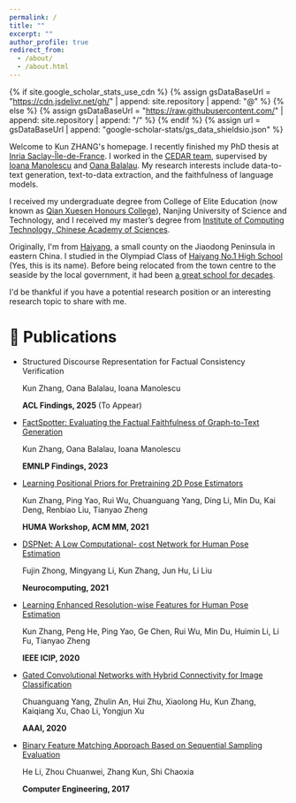 ```yaml
---
permalink: /
title: ""
excerpt: ""
author_profile: true
redirect_from: 
  - /about/
  - /about.html
---
```


{% if site.google_scholar_stats_use_cdn %}
{% assign gsDataBaseUrl = "https://cdn.jsdelivr.net/gh/" | append: site.repository | append: "@" %}
{% else %}
{% assign gsDataBaseUrl = "https://raw.githubusercontent.com/" | append: site.repository | append: "/" %}
{% endif %}
{% assign url = gsDataBaseUrl | append: "google-scholar-stats/gs_data_shieldsio.json" %}

<span class='anchor' id='about-me'></span>

Welcome to Kun ZHANG's homepage.
I recently finished my PhD thesis at <a href='https://www.inria.fr/en/inria-saclay-centre'>Inria Saclay-Île-de-France</a>. I worked in the <a href='https://team.inria.fr/cedar/'>CEDAR team</a>, supervised by <a href='https://pages.saclay.inria.fr/ioana.manolescu/'>Ioana Manolescu</a> and <a href='https://oanabalalau.com/'>Oana Balalau</a>. My research interests include data-to-text generation, text-to-data extraction, and the faithfulness of language models.

I received my undergraduate degree from College of Elite Education (now known as <a href='https://qxs.njust.edu.cn/main.htm'>Qian Xuesen Honours College</a>), Nanjing University of Science and Technology, and I received my master’s degree from <a href='http://english.ict.cas.cn/edu/ebi/'>Institute of Computing Technology, Chinese Academy of Sciences</a>.

Originally, I'm from <a href='https://en.wikipedia.org/wiki/Haiyang'>Haiyang</a>, a small county on the Jiaodong Peninsula in eastern China. I studied in the Olympiad Class of <a href='https://baike.sogou.com/v4424952.htm'>Haiyang No.1 High School</a> (Yes, this is its name). Before being relocated from the town centre to the seaside by the local government, it had been <a href='images/hyyz.png'>a great school for decades</a>. 

I'd be thankful if you have a potential research position or an interesting research topic to share with me.

<!-- My research interest includes neural machine translation and computer vision. I have published more than 100 papers at the top international AI conferences with total <a href='https://scholar.google.com/citations?user=DhtAFkwAAAAJ'>google scholar citations <strong><span id='total_cit'>260000+</span></strong></a> (You can also use google scholar badge <a href='https://scholar.google.com/citations?user=DhtAFkwAAAAJ'><img src="https://img.shields.io/endpoint?url={{ url | url_encode }}&logo=Google%20Scholar&labelColor=f6f6f6&color=9cf&style=flat&label=citations"></a>). -->

<!-- # 🔥 News
- *2022.02*: &nbsp;🎉🎉 Lorem ipsum dolor sit amet, consectetur adipiscing elit. Vivamus ornare aliquet ipsum, ac tempus justo dapibus sit amet. 
- *2022.02*: &nbsp;🎉🎉 Lorem ipsum dolor sit amet, consectetur adipiscing elit. Vivamus ornare aliquet ipsum, ac tempus justo dapibus sit amet.  -->

# 📝 Publications 

- Structured Discourse Representation for Factual Consistency Verification

  Kun Zhang, Oana Balalau, Ioana Manolescu

  **ACL Findings, 2025** (To Appear)

- [FactSpotter: Evaluating the Factual Faithfulness of Graph-to-Text Generation](https://hal.science/hal-04257838)

  Kun Zhang, Oana Balalau, Ioana Manolescu

  **EMNLP Findings, 2023**

- [Learning Positional Priors for Pretraining 2D Pose Estimators](https://dl.acm.org/doi/10.1145/3475723.3484252) 
  
  Kun Zhang, Ping Yao, Rui Wu, Chuanguang Yang, Ding Li, Min Du, Kai Deng, Renbiao Liu, Tianyao Zheng
  
  **HUMA Workshop, ACM MM, 2021**

- [DSPNet: A Low Computational- cost Network for Human Pose Estimation](https://www.sciencedirect.com/science/article/pii/S0925231220317288) 
  
  Fujin Zhong, Mingyang Li, Kun Zhang, Jun Hu, Li Liu
  
  **Neurocomputing, 2021**

- [Learning Enhanced Resolution-wise Features for Human Pose Estimation](https://ieeexplore.ieee.org/document/9191174) 
  
  Kun Zhang, Peng He, Ping Yao, Ge Chen, Rui Wu, Min Du, Huimin Li, Li Fu, Tianyao Zheng
  
  **IEEE ICIP, 2020** 

- [Gated Convolutional Networks with Hybrid Connectivity for Image Classification](https://ojs.aaai.org/index.php/AAAI/article/view/6948) 
  
  Chuanguang Yang, Zhulin An, Hui Zhu, Xiaolong Hu, Kun Zhang, Kaiqiang Xu, Chao Li, Yongjun Xu
  
  **AAAI, 2020** 

- [Binary Feature Matching Approach Based on Sequential Sampling Evaluation](http://www.ecice06.com/EN/10.3969/j.issn.1000-3428.2017.08.054) 
  
  He Li, Zhou Chuanwei, Zhang Kun, Shi Chaoxia
  
  **Computer Engineering, 2017** 

<!-- - [Transformation Consistency for Remote Sensing Image Super-Resolution](https://ieeexplore.ieee.org/document/10222766)

  Kai Deng, Ping Yao, Siyuan Cheng, Junyu Bi, Kun Zhang

  **IEEE ICIP, 2023** -->

<!--  - [Skip Attention GAN for Remote Sensing Image Synthesis](https://ieeexplore.ieee.org/document/9414701) 
  
  Kai Deng, Kun Zhang, Siyuan Cheng, Peng He, Ping Yao
  
  **IEEE ICASSP, 2021**
-->

<!-- <div class='paper-box'><div class='paper-box-image'><div><div class="badge">CVPR 2016</div><img src='images/500x300.png' alt="sym" width="100%"></div></div>
<div class='paper-box-text' markdown="1">

[Deep Residual Learning for Image Recognition](https://openaccess.thecvf.com/content_cvpr_2016/papers/He_Deep_Residual_Learning_CVPR_2016_paper.pdf)

**Kaiming He**, Xiangyu Zhang, Shaoqing Ren, Jian Sun

[**Project**](https://scholar.google.com/citations?view_op=view_citation&hl=zh-CN&user=DhtAFkwAAAAJ&citation_for_view=DhtAFkwAAAAJ:ALROH1vI_8AC) <strong><span class='show_paper_citations' data='DhtAFkwAAAAJ:ALROH1vI_8AC'></span></strong>
- Lorem ipsum dolor sit amet, consectetur adipiscing elit. Vivamus ornare aliquet ipsum, ac tempus justo dapibus sit amet. 
</div>
</div> -->

<!-- - [Lorem ipsum dolor sit amet, consectetur adipiscing elit. Vivamus ornare aliquet ipsum, ac tempus justo dapibus sit amet](https://github.com), A, B, C, **CVPR 2020**

# 🎖 Honors and Awards
- *2021.10* Lorem ipsum dolor sit amet, consectetur adipiscing elit. Vivamus ornare aliquet ipsum, ac tempus justo dapibus sit amet. 
- *2021.09* Lorem ipsum dolor sit amet, consectetur adipiscing elit. Vivamus ornare aliquet ipsum, ac tempus justo dapibus sit amet.  -->

<!-- # 📖 Educations
- *2019.06 - 2022.04 (now)*, Lorem ipsum dolor sit amet, consectetur adipiscing elit. Vivamus ornare aliquet ipsum, ac tempus justo dapibus sit amet. 
- *2015.09 - 2019.06*, Lorem ipsum dolor sit amet, consectetur adipiscing elit. Vivamus ornare aliquet ipsum, ac tempus justo dapibus sit amet. 

# 💬 Invited Talks
- *2021.06*, Lorem ipsum dolor sit amet, consectetur adipiscing elit. Vivamus ornare aliquet ipsum, ac tempus justo dapibus sit amet. 
- *2021.03*, Lorem ipsum dolor sit amet, consectetur adipiscing elit. Vivamus ornare aliquet ipsum, ac tempus justo dapibus sit amet.  \| [\[video\]](https://github.com/) -->
<!-- 
# 💻 Internships
- *2019.05 - 2020.02*, [Lorem](https://github.com/), China. -->